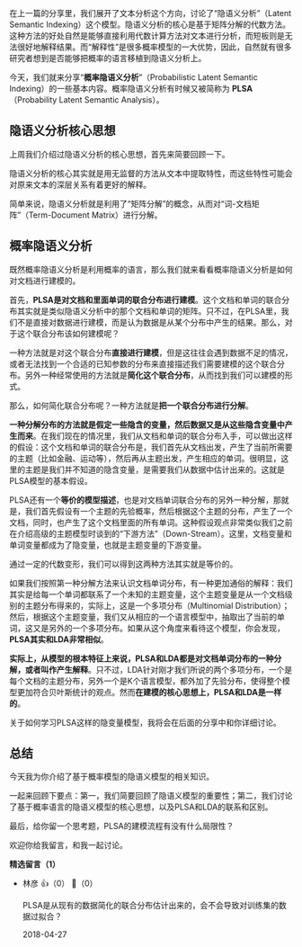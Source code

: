 在上一篇的分享里，我们展开了文本分析这个方向，讨论了“隐语义分析”（Latent Semantic Indexing）这个模型。隐语义分析的核心是基于矩阵分解的代数方法。这种方法的好处自然是能够直接利用代数计算方法对文本进行分析，而短板则是无法很好地解释结果。而“解释性”是很多概率模型的一大优势，因此，自然就有很多研究者想到是否能够把概率的语言移植到隐语义分析上。

今天，我们就来分享“**概率隐语义分析**”（Probabilistic Latent Semantic Indexing）的一些基本内容。概率隐语义分析有时候又被简称为 **PLSA**（Probability Latent Semantic Analysis）。

## 隐语义分析核心思想

上周我们介绍过隐语义分析的核心思想，首先来简要回顾一下。

隐语义分析的核心其实就是用无监督的方法从文本中提取特性，而这些特性可能会对原来文本的深层关系有着更好的解释。

简单来说，隐语义分析就是利用了“矩阵分解”的概念，从而对“词-文档矩阵”（Term-Document Matrix）进行分解。

## 概率隐语义分析

既然概率隐语义分析是利用概率的语言，那么我们就来看看概率隐语义分析是如何对文档进行建模的。

首先，**PLSA是对文档和里面单词的联合分布进行建模**。这个文档和单词的联合分布其实就是类似隐语义分析中的那个文档和单词的矩阵。只不过，在PLSA里，我们不是直接对数据进行建模，而是认为数据是从某个分布中产生的结果。那么，对于这个联合分布该如何建模呢？

一种方法就是对这个联合分布**直接进行建模**，但是这往往会遇到数据不足的情况，或者无法找到一个合适的已知参数的分布来直接描述我们需要建模的这个联合分布。另外一种经常使用的方法就是**简化这个联合分布**，从而找到我们可以建模的形式。

那么，如何简化联合分布呢？一种方法就是**把一个联合分布进行分解**。

**一种分解分布的方法就是假定一些隐含的变量，然后数据又是从这些隐含变量中产生而来**。在我们现在的情况里，我们从文档和单词的联合分布入手，可以做出这样的假设：这个文档和单词的联合分布是，我们首先从文档出发，产生了当前所需要的主题（比如金融、运动等），然后再从主题出发，产生相应的单词。很明显，这里的主题是我们并不知道的隐含变量，是需要我们从数据中估计出来的。这就是PLSA模型的基本假设。

PLSA还有一个**等价的模型描述**，也是对文档单词联合分布的另外一种分解，那就是，我们首先假设有一个主题的先验概率，然后根据这个主题的分布，产生了一个文档，同时，也产生了这个文档里面的所有单词。这种假设观点非常类似我们之前在介绍高级的主题模型时谈到的“下游方法”（Down-Stream）。这里，文档变量和单词变量都成为了隐变量，也就是主题变量的下游变量。

通过一定的代数变形，我们可以得到这两种方法其实就是等价的。

如果我们按照第一种分解方法来认识文档单词分布，有一种更加通俗的解释：我们其实是给每一个单词都联系了一个未知的主题变量，这个主题变量是从一个文档级别的主题分布得来的，实际上，这是一个多项分布（Multinomial Distribution）；然后，根据这个主题变量，我们又从相应的一个语言模型中，抽取出了当前的单词，这又是另外的一个多项分布。如果从这个角度来看待这个模型，你会发现，**PLSA其实和LDA非常相似**。

**实际上，从模型的根本特征上来说，PLSA和LDA都是对文档单词分布的一种分解，或者叫作产生解释**。只不过，LDA针对刚才我们所说的两个多项分布，一个是每个文档的主题分布，另外一个是K个语言模型，都外加了先验分布，使得整个模型更加符合贝叶斯统计的观点。然而**在建模的核心思想上，PLSA和LDA是一样的**。

关于如何学习PLSA这样的隐变量模型，我将会在后面的分享中和你详细讨论。

## 总结

今天我为你介绍了基于概率模型的隐语义模型的相关知识。

一起来回顾下要点：第一，我们简要回顾了隐语义模型的重要性；第二，我们讨论了基于概率语言的隐语义模型的核心思想，以及PLSA和LDA的联系和区别。

最后，给你留一个思考题，PLSA的建模流程有没有什么局限性？

欢迎你给我留言，和我一起讨论。
<div><strong>精选留言（1）</strong></div><ul>
<li><span>林彦</span> 👍（0） 💬（0）<p>PLSA是从现有的数据简化的联合分布估计出来的，会不会导致对训练集的数据过拟合？</p>2018-04-27</li><br/>
</ul>